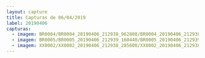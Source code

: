 ```yaml
---
layout: capture
title: Capturas de 06/04/2019
label: 20190406
capturas:
  - imagem: BR0004/BR0004_20190406_212938_962808/BR0004_20190406_212938_962808_stack_1_meteors.jpg
  - imagem: BR0005/BR0005_20190406_212939_160440/BR0005_20190406_212939_160440_stack_1_meteors.jpg
  - imagem: XX0002/XX0002_20190406_212938_285600/XX0002_20190406_212938_285600_stack_62_meteors.jpg
---
```

